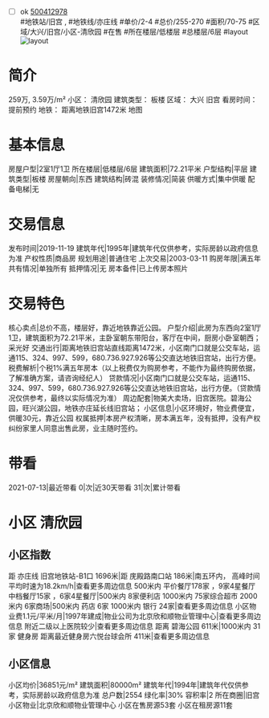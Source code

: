 - [ ] ok [500412978](https://bj.5i5j.com/ershoufang/500412978.html)  
 #地铁站/旧宫 ,  #地铁线/亦庄线
#单价/2-4 #总价/255-270 #面积/70-75   #区域/大兴/旧宫/小区-清欣园 #在售 #所在楼层/低楼层 #总楼层/6层 #layout 
![layout](http://image2.5i5j.com//group2/M00/C4/AA/CgqJM13WWBqAFybPAAMDXOLSzew638.jpg_P5.jpg) 
# 简介 
 259万,  3.59万/m² 
小区： 清欣园
建筑类型： 板楼
区域： 大兴 旧宫
看房时间： 提前预约
地铁： 距离地铁旧宫1472米 地图
# 基本信息 
 房屋户型|2室1厅1卫
所在楼层|低楼层/6层
建筑面积|72.21平米
户型结构|平层
建筑类型|板楼
房屋朝向|东西
建筑结构|砖混
装修情况|简装
供暖方式|集中供暖
配备电梯|无
# 交易信息 
 发布时间|2019-11-19
建筑年代|1995年|建筑年代仅供参考，实际房龄以政府信息为准
产权性质|商品房
规划用途|普通住宅
上次交易|2003-03-11
购房年限|满五年
共有情况|单独所有
抵押情况|无
房本备件|已上传房本照片
# 交易特色 
 核心卖点|总价不高，楼层好，靠近地铁靠近公园。
户型介绍|此房为东西向2室1厅1卫，建筑面积为72.21平米，主卧室朝东带阳台，客厅在中间，厨房小卧室朝西；采光好
交通出行|距离地铁旧宫站直线距离1472米，小区南门口就是公交车站，运通115、324、997、599，680.736.927.926等公交直达地铁旧宫站，出行方便。
税费解析|个税1%满五年房本（以上税费仅为购房参考，不能作为最终购房依据，了解准确方案，请咨询经纪人）
贷款情况|小区南门口就是公交车站，运通115、324、997、599，680.736.927.926等公交直达地铁旧宫站，出行方便。（贷款情况仅供参考，最终以实际情况为准）
周边配套|物美大卖场，旧宫医院。碧海公园，旺兴湖公园，地铁亦庄延长线旧宫站；
小区信息|小区环境好，物业费便宜，供暖30元，靠近公园
权属抵押|本房产权清晰，房本满五年，没有抵押，没有产权纠纷家里人同意出售此房，业主随时签约。
# 带看 
 2021-07-13|最近带看	 0|次|近30天带看	 31|次|累计带看
# 小区 清欣园
## 小区指数 
 距 亦庄线 旧宫地铁站-B1口 1696米|距 庑殿路南口站 186米|南五环内， 高峰时间平均时速为18.2km/h|查看更多周边信息
500米内 平价餐厅178家 ，9家4星餐厅
中档餐厅15家 ，6家4星餐厅|500米内 8家便利店
1000米内 75家综合超市
2000米内 6家商场|500米内 药店 6家
1000米内 银行 24家|查看更多周边信息
小区物业费1.1元/平米/月|1997年建成|物业公司为北京欣和顺物业管理中心|查看更多周边信息
附近二级以上医院较少|查看更多周边信息
距离 碧海公园 611米|1000米内 31家 健身房
距离最近健身房六悦台球会所 411米|查看更多周边信息
## 小区信息 
 小区均价|36851元/m²
建筑面积|80000m²
建筑年代|1994年|建筑年代仅供参考，实际房龄以政府信息为准
总户数|2554
绿化率|30%
容积率|2
所在商圈|旧宫
小区物业|北京欣和顺物业管理中心
小区在售房源53套
小区在租房源11套
